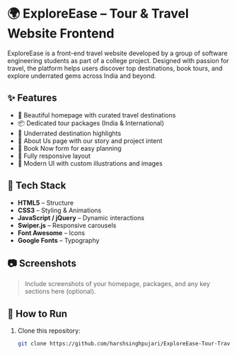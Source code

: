 # 🌍 ExploreEase – Tour & Travel Website Frontend

ExploreEase is a front-end travel website developed by a group of software engineering students as part of a college project. Designed with passion for travel, the platform helps users discover top destinations, book tours, and explore underrated gems across India and beyond.

## ✨ Features

- 🧭 Beautiful homepage with curated travel destinations
- 📦 Dedicated tour packages (India & International)
- 🧳 Underrated destination highlights
- 📘 About Us page with our story and project intent
- 📅 Book Now form for easy planning
- 📱 Fully responsive layout
- 🎨 Modern UI with custom illustrations and images

## 📁 Tech Stack

- **HTML5** – Structure
- **CSS3** – Styling & Animations
- **JavaScript / jQuery** – Dynamic interactions
- **Swiper.js** – Responsive carousels
- **Font Awesome** – Icons
- **Google Fonts** – Typography

## 📷 Screenshots

> Include screenshots of your homepage, packages, and any key sections here (optional).

## 🚀 How to Run

1. Clone this repository:
   ```bash
   git clone https://github.com/harshsinghpujari/ExploreEase-Tour-Travel_Project.git
